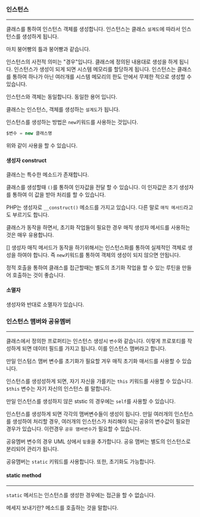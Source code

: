 


### 인스턴스
---
클래스를 통하여 인스턴스 객체를 생성합니다. 인스턴스는 클래스 `설계도`에 따라서 인스턴스를 생성하게 됩니다. 

마치 붕어빵의 틀과 붕어빵과 같습니다.

인스턴스의 사전적 의미는 "경우"입니다. 클래스에 정의된 내용대로 생성을 하게 됩니다.
인스턴스가 생성이 되게 되면 시스템 메모리를 할당하게 됩니다.
인스턴스는 클래스를 통하여 하나가 아닌 여러개를 시스템 메모리의 한도 안에서 무제한 적으로 생성할 수 있습니다.

인스턴스와 객체는 동일합니다. 동일한 용어 입니다.

클래스는 인스턴스, 객체를 생성하는 `설계도`가 됩니다.


인스턴스를 생성하는 방법은 `new`키워드를 사용하는 것입니다.

```php
$변수 = new 클래스명 
```

위와 같이 사용을 할 수 있습니다.


#### 생성자 construct
클래스는 특수한 메소드가 존재합니다. 

클래스를 생성할때 `()`를 통하여 인자값을 전달 할 수 있습니다. 이 인자값은 초기 생성자를 통하여 이 값을 받아 처리를 할 수 있습니다.

PHP는 생성자로 `__construct()` 메소드를 가지고 있습니다. 다른 말로 `매직 메서드`라고도 부르기도 합니다.

클래스가 동작을 하면서, 초기화 작업들이 필요한 경우 매직 생성자 메서드를 사용하는 것은 매우 유용합니다.


[] 생성자 매직 메서드가 동작을 하기위해서는 인스턴스화를 통하여 실제적인 객체로 생성을 하여야 합니다.
즉 `new`키워드를 통하여 객체의 생성이 되지 않으면 안됩니다.

정적 호출을 통하여 클래스를 접근할때는 별도의 초기화 작업을 할 수 있는 루틴을 만들어 호출하는 것이 좋습니다.





#### 소멸자
생성자와 반대로 소멸자가 있습니다.


### 인스턴스 맴버와 공유멤버
---
클래스에서 정의한 프로퍼티는 인스턴스 생성시 `변수`와 같습니다. 이렇게 프로포티를 작성하게 되면 데이터 필드를 가지고 됩니다.
이를 인스턴스 맴버라고 합니다.

만일 인스텀스 맴버 변수를 초기화가 필요할 겨우 매직 초기화 매서드를 사용할 수 있습니다.

인스턴스를 생성성하게 되면, 자기 자신을 가를키는 `this` 키워드를 사용할 수 있습니다. `$this` 변수는 자기 자신의 인스턴스 를 말합니다.


만일 인스턴스를 생성하지 않은 ststic 의 경우에는 `self`를 사용할 수 있습니다.


인스턴스를 생성하게 되면 각각의 맴버변수들이 생성이 됩니다. 만일 여러개의 인스턴스를 생성하여 처리할 경우, 여러개의 인스턴스가 처리해야 되는 공유의 변수값이 필요한 경우가 있습니다.
이런경우 `공유 맴버변수`가 필요할 수 있습니다.

공유멤버 변수의 경우 UML 상에서 `밑줄`을 추가합니다. 공유 맴버는 별도의 인스턴스로 분리되어 관리가 됩니다.

공유맴버는 `static` 키워드를 사용합니다. 또한, 초기화도 가능합니다.

#### static method
---
`static` 메서드는 인스턴스를 생성한 경우에는 접근을 할 수 없습니다. 



메세지 보내기란? 메소드를 호출하는 것을 말합니다.






